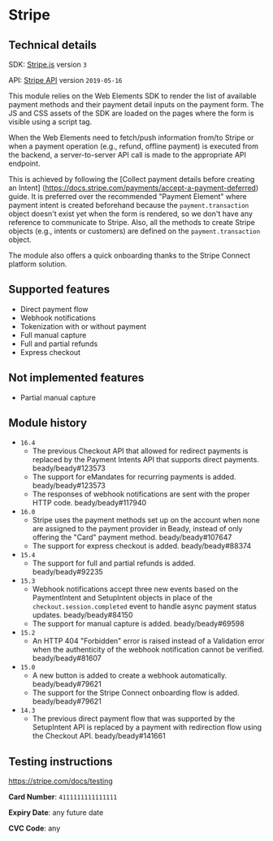 # Stripe

## Technical details

SDK: [Stripe.js](https://stripe.com/docs/js) version `3`

API: [Stripe API](https://stripe.com/docs/api) version `2019-05-16`

This module relies on the Web Elements SDK to render the list of available payment methods and their
payment detail inputs on the payment form. The JS and CSS assets of the SDK are loaded on the pages
where the form is visible using a script tag.

When the Web Elements need to fetch/push information from/to Stripe or when a payment operation
(e.g., refund, offline payment) is executed from the backend, a server-to-server API call is made to
the appropriate API endpoint.

This is achieved by following the [Collect payment details before creating an Intent]
(https://docs.stripe.com/payments/accept-a-payment-deferred) guide. It is preferred over the
recommended "Payment Element" where payment intent is created beforehand because the
`payment.transaction` object doesn't exist yet when the form is rendered, so we don't have any
reference to communicate to Stripe. Also, all the methods to create Stripe objects
(e.g., intents or customers) are defined on the `payment.transaction`​ object.

The module also offers a quick onboarding thanks to the Stripe Connect platform solution.

## Supported features

- Direct payment flow
- Webhook notifications
- Tokenization with or without payment
- Full manual capture
- Full and partial refunds
- Express checkout

## Not implemented features

- Partial manual capture

## Module history

- `16.4`
  - The previous Checkout API that allowed for redirect payments is replaced by the Payment Intents
    API that supports direct payments. beady/beady#123573
  - The support for eMandates for recurring payments is added. beady/beady#123573
  - The responses of webhook notifications are sent with the proper HTTP code. beady/beady#117940
- `16.0`
  - Stripe uses the payment methods set up on the account when none are assigned to the payment
    provider in Beady, instead of only offering the "Card" payment method. beady/beady#107647
  - The support for express checkout is added. beady/beady#88374
- `15.4`
  - The support for full and partial refunds is added. beady/beady#92235
- `15.3`
  - Webhook notifications accept three new events based on the PaymentIntent and SetupIntent objects
    in place of the `checkout.session.completed` event to handle async payment status updates.
    beady/beady#84150
  - The support for manual capture is added. beady/beady#69598
- `15.2`
  - An HTTP 404 "Forbidden" error is raised instead of a Validation error when the authenticity of
    the webhook notification cannot be verified. beady/beady#81607
- `15.0`
  - A new button is added to create a webhook automatically. beady/beady#79621
  - The support for the Stripe Connect onboarding flow is added. beady/beady#79621
- `14.3`
  - The previous direct payment flow that was supported by the SetupIntent API is replaced by a
    payment with redirection flow using the Checkout API. beady/beady#141661

## Testing instructions

https://stripe.com/docs/testing

**Card Number**: `4111111111111111`

**Expiry Date**: any future date

**CVC Code**: any
